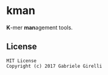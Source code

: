 kman
===

**K**-mer **man**agement tools.

License
---

```
MIT License
Copyright (c) 2017 Gabriele Girelli
```